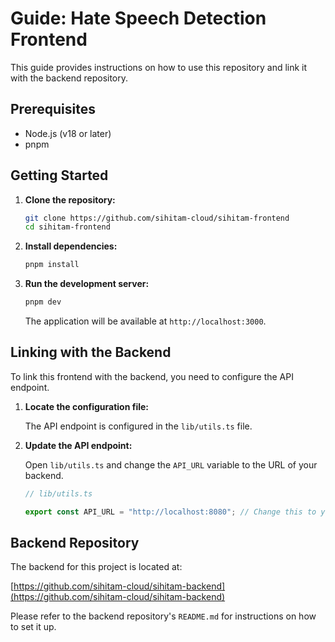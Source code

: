 # Guide: Hate Speech Detection Frontend

This guide provides instructions on how to use this repository and link it with the backend repository.

## Prerequisites

- Node.js (v18 or later)
- pnpm

## Getting Started

1. **Clone the repository:**

   ```bash
   git clone https://github.com/sihitam-cloud/sihitam-frontend
   cd sihitam-frontend
   ```

2. **Install dependencies:**

   ```bash
   pnpm install
   ```

3. **Run the development server:**

   ```bash
   pnpm dev
   ```

   The application will be available at `http://localhost:3000`.

## Linking with the Backend

To link this frontend with the backend, you need to configure the API endpoint.

1. **Locate the configuration file:**

   The API endpoint is configured in the `lib/utils.ts` file.

2. **Update the API endpoint:**

   Open `lib/utils.ts` and change the `API_URL` variable to the URL of your backend.

   ```typescript
   // lib/utils.ts

   export const API_URL = "http://localhost:8080"; // Change this to your backend URL
   ```

## Backend Repository

The backend for this project is located at:

[https://github.com/sihitam-cloud/sihitam-backend](https://github.com/sihitam-cloud/sihitam-backend)

Please refer to the backend repository's `README.md` for instructions on how to set it up.
